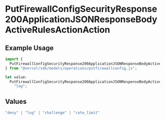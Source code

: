 # PutFirewallConfigSecurityResponse200ApplicationJSONResponseBodyActiveRulesActionAction

## Example Usage

```typescript
import {
  PutFirewallConfigSecurityResponse200ApplicationJSONResponseBodyActiveRulesActionAction,
} from "@vercel/sdk/models/operations/putfirewallconfig.js";

let value:
  PutFirewallConfigSecurityResponse200ApplicationJSONResponseBodyActiveRulesActionAction =
    "log";
```

## Values

```typescript
"deny" | "log" | "challenge" | "rate_limit"
```